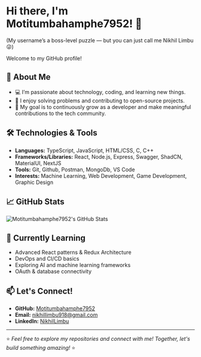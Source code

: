 # Hi there, I'm Motitumbahamphe7952! 👋
(My username’s a boss-level puzzle — but you can just call me Nikhil Limbu 😜)

Welcome to my GitHub profile!

## 🚀 About Me
- 💻 I’m passionate about technology, coding, and learning new things.
- 🌟 I enjoy solving problems and contributing to open-source projects.
- 🎯 My goal is to continuously grow as a developer and make meaningful contributions to the tech community.

## 🛠️ Technologies & Tools
- **Languages:** TypeScript, JavaScript, HTML/CSS, C, C++
- **Frameworks/Libraries:** React, Node.js, Express, Swagger, ShadCN, MaterialUI, NextJS
- **Tools:** Git, Github, Postman, MongoDb, VS Code
- **Interests:** Machine Learning, Web Development, Game Development, Graphic Design

## 📈 GitHub Stats
![Motitumbahamphe7952's GitHub Stats](https://github-readme-stats.vercel.app/api?username=Motitumbahamphe7952&show_icons=true&theme=radical)

## 🌱 Currently Learning
- Advanced React patterns & Redux Architecture
- DevOps and CI/CD basics
- Exploring AI and machine learning frameworks
- OAuth & database connectivity

## 📫 Let's Connect!
- **GitHub:** [Motitumbahamphe7952](https://github.com/Motitumbahamphe7952)
- **Email:** [nikhillimbu918@gmail.com](mailto:nikhillimbu918@gmail.com)
- **LinkedIn:** [NikhilLimbu](https://www.linkedin.com/in/nikhil-limbu-442209259/)
---

⭐️ *Feel free to explore my repositories and connect with me! Together, let's build something amazing!* ⭐️
